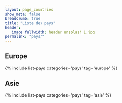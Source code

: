 ```yaml
---
layout: page_countries
show_meta: false
breadcrumb: true
title: "Liste des pays"
header:
   image_fullwidth: header_unsplash_1.jpg
permalink: "pays/"
---
```


## Europe

{% include list-pays categories='pays' tag='europe' %}

## Asie

{% include list-pays categories='pays' tag='asie' %}

